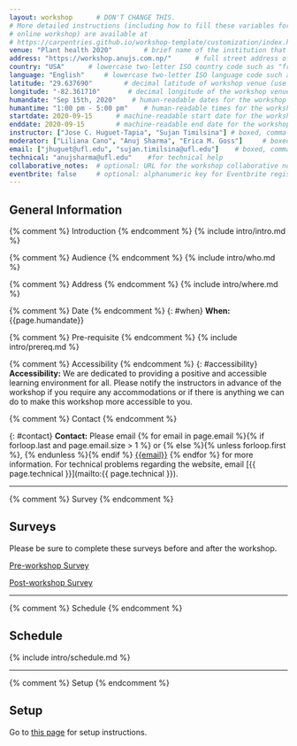 ```yaml
---
layout: workshop      # DON'T CHANGE THIS.
# More detailed instructions (including how to fill these variables for an
# online workshop) are available at
# https://carpentries.github.io/workshop-template/customization/index.html
venue: "Plant health 2020"        # brief name of the institution that hosts the workshop without address (e.g., "Euphoric State University")
address: "https://workshop.anujs.com.np/"      # full street address of workshop (e.g., "Room A, 123 Forth Street, Blimingen, Euphoria"), videoconferencing URL, or 'online'
country: "USA"      # lowercase two-letter ISO country code such as "fr" (see https://en.wikipedia.org/wiki/ISO_3166-1#Current_codes) for the institution that hosts the workshop
language: "English"     # lowercase two-letter ISO language code such as "fr" (see https://en.wikipedia.org/wiki/List_of_ISO_639-1_codes) for the
latitude: "29.637690"        # decimal latitude of workshop venue (use https://www.latlong.net/)
longitude: "-82.361710"       # decimal longitude of the workshop venue (use https://www.latlong.net)
humandate: "Sep 15th, 2020"    # human-readable dates for the workshop (e.g., "Feb 17-18, 2020")
humantime: "1:00 pm - 5:00 pm"    # human-readable times for the workshop (e.g., "9:00 am - 4:30 pm")
startdate: 2020-09-15      # machine-readable start date for the workshop in YYYY-MM-DD format like 2015-01-01
enddate: 2020-09-15        # machine-readable end date for the workshop in YYYY-MM-DD format like 2015-01-02
instructor: ["Jose C. Huguet-Tapia", "Sujan Timilsina"] # boxed, comma-separated list of instructors' names as strings, like ["Kay McNulty", "Betty Jennings", "Betty Snyder"]
moderator: ["Liliana Cano", "Anuj Sharma", "Erica M. Goss"]     # boxed, comma-separated list of helpers' names, like ["Marlyn Wescoff", "Fran Bilas", "Ruth Lichterman"]
email: ["jhuguet@ufl.edu", "sujan.timilsina@ufl.edu"]    # boxed, comma-separated list of contact email addresses for the host, lead instructor, or whoever else is handling questions, like ["marlyn.wescoff@example.org", "fran.bilas@example.org", "ruth.lichterman@example.org"]
technical: "anujsharma@ufl.edu"    #for technical help
collaborative_notes:  # optional: URL for the workshop collaborative notes, e.g. an Etherpad or Google Docs document (e.g., https://pad.carpentries.org/2015-01-01-euphoria)
eventbrite: false     # optional: alphanumeric key for Eventbrite registration, e.g., "1234567890AB" (if Eventbrite is being used)
---
```


<h2 id="general">General Information</h2>

{% comment %} Introduction {% endcomment %}
{% include intro/intro.md %}

{% comment %} Audience {% endcomment %}
{% include intro/who.md %}

{% comment %} Address {% endcomment %}
{% include intro/where.md %}

{% comment %} Date {% endcomment %}
{: #when}
**When:** {{page.humandate}}

{% comment %} Pre-requisite {% endcomment %}
{% include intro/prereq.md %}

{% comment %} Accessibility {% endcomment %}
{: #accessibility}
**Accessibility:**
We are dedicated to providing a positive and accessible learning environment for all. Please
notify the instructors in advance of the workshop if you require any accommodations or if there is
anything we can do to make this workshop more accessible to you.

{% comment %} Contact {% endcomment %}

[//]: # (Contact)
{: #contact}
**Contact:**
Please email 
{% for email in page.email %}{% if forloop.last and page.email.size > 1 %} or {% else %}{% unless forloop.first %}, {% endunless %}{% endif %} [{{email}}](mailto:{{email}}) {% endfor %}
for more information.
For technical problems regarding the website,
email [{{ page.technical }}](mailto:{{ page.technical }}).

<hr/>


{% comment %} Survey {% endcomment %}
<h2 id="surveys">Surveys</h2>
<p>Please be sure to complete these surveys before and after the workshop.</p>
<p><a href="{{ site.baseSite }}{{ site.survey }}">Pre-workshop Survey</a></p>
<p><a href="{{ site.baseSite }}{{ site.feedback }}">Post-workshop Survey</a></p>
<hr/>

{% comment %} Schedule {% endcomment %}
<h2 id="schedule">Schedule</h2>
{% include intro/schedule.md %}
<hr/>

{% comment %} Setup {% endcomment %}
<h2 id="setup">Setup</h2>
<p>Go to <a href="setup.html">this page</a> for setup instructions.

